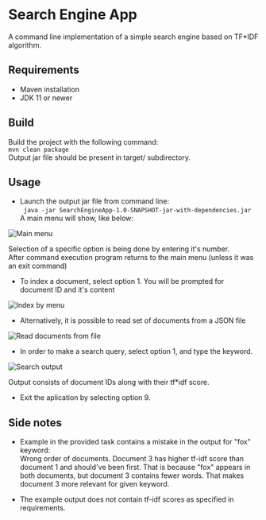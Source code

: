 # Search Engine App

A command line implementation of a simple search engine based on TF*IDF algorithm.

## Requirements

* Maven installation
* JDK 11 or newer

## Build

Build the project with the following command:  
```mvn clean package```  
Output jar file should be present in target/ subdirectory.

## Usage

* Launch the output jar file from command line:  
``` java -jar SearchEngineApp-1.0-SNAPSHOT-jar-with-dependencies.jar```  
A main menu will show, like below:

![Main menu](doc/img/menu.png "Main menu")  

Selection of a specific option is being done by entering it's number.  
After command execution program returns to the main menu (unless it was an exit command)

* To index a document, select option 1. You will be prompted for document ID and it's content  

![Index by menu](doc/img/index-by-menu.png "Index by menu")  

* Alternatively, it is possible to read set of documents from a JSON file

![Read documents from file](doc/img/read-documents-from-files.png "Read documents from file")  

* In order to make a search query, select option 1, and type the keyword.

![Search output](doc/img/search-output.png "Read documents from file")  

Output consists of document IDs along with their tf*idf score.

* Exit the aplication by selecting option 9.

## Side notes
- Example in the provided task contains a mistake in the output for "fox" keyword:  
Wrong order of documents. Document 3 has higher tf-idf score than document 1
and should've been first. That is because "fox" appears in both documents, but document 3 contains fewer words.
That makes document 3 more relevant for given keyword.

- The example output does not contain tf-idf scores as specified in requirements.